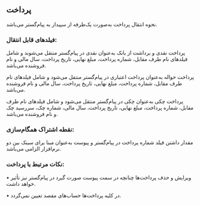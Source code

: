 ## پرداخت 

نحوه انتقال پرداخت به‌صورت یک‌طرفه از سپیدار به پیام‌گستر می‌باشد.

### فیلدهای قابل انتقال: 

پرداخت نقدی و برداشت از بانک به‌عنوان نقدی در پیام‌گستر منتقل می‌شوند و شامل فیلدهای نام طرف مقابل، شماره پرداخت، مبلغ نهایی، تاریخ پرداخت، سال مالی و نام فروشنده می‌باشد.

پرداخت حواله به‌عنوان پرداخت اعتباری در پیام‌گستر منتقل می‌شود و شامل فیلدهای نام طرف مقابل، شماره پرداخت، مبلغ نهایی، تاریخ پرداخت، سال مالی و نام فروشنده می‌باشد.

پرداخت چکی به‌عنوان چکی در پیام‌گستر منتقل می‌شود و شامل فیلدهای نام طرف مقابل، شماره پرداخت، مبلغ نهایی، تاریخ پرداخت، سال مالی، شماره چک، سررسید چک و نام فروشنده می‌باشد.

### نقطه اشتراک همگام‌سازی:

مقدار داشتن فیلد شماره پرداخت در پیام‌گستر و پیوست به‌عنوان مبنا برای سینک بین دو نرم‌افزار الزامی می‌باشد.


### نکات مرتبط با پرداخت:

•    ویرایش و حذف پرداخت‌ها چنانچه در سمت پیوست صورت گیرد در پیام‌گستر نیز تأثیر خواهد داشت.

•    در کلیه پرداخت‌ها حساب‌های مقصد تعیین نمی‌گردد.

